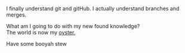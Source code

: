 I finally understand git and gitHub. I actually understand branches and merges.

What am I going to do with my new found knowledge?  
The world is now my [oyster.](https://en.wikipedia.org/wiki/Pacific_oyster)

Have some booyah stew

